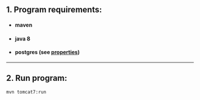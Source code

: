 ## 1. Program requirements:
- #### maven
- #### java 8
- #### postgres (see [properties](src/main/webapp/WEB-INF/application.properties))

---

## 2. Run program:
    mvn tomcat7:run